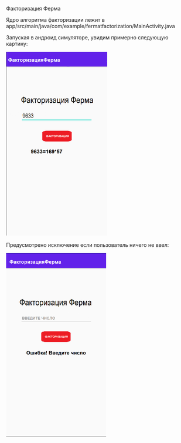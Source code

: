 Факторизация Ферма


Ядро алгоритма факторизации лежит в app/src/main/java/com/example/fermatfactorization/MainActivity.java

Запуская в андроид симуляторе, увидим примерно следующую картину:

<img src="https://github.com/grazar/RTS_3.X/blob/master/img1.png" height=500)>

Предусмотрено исключение если пользователь ничего не ввел:

<img src="https://github.com/grazar/RTS_3.X/blob/master/img2.png" height=500)>
